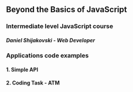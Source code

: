 ## Beyond the Basics of JavaScript
### Intermediate level JavaScript course

##### Daniel Shijakovski - Web Developer


### Applications code examples

#### 1. Simple API

#### 2. Coding Task - ATM
